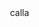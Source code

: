 <img scr="![Untitled design](https://github.com/user-attachments/assets/defe91ca-ccef-42a1-a58d-b2eb8afd47cf)">
<h>calla</h>
